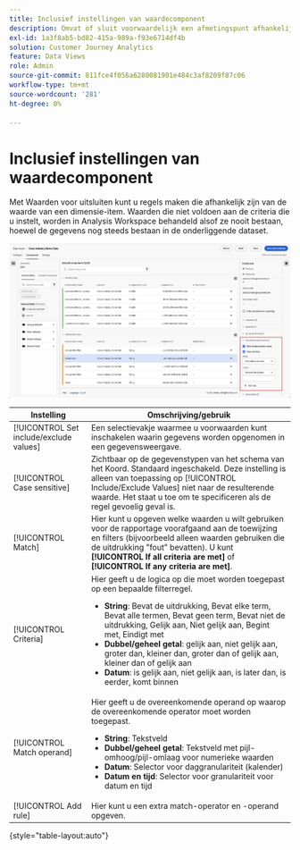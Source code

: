 ```yaml
---
title: Inclusief instellingen van waardecomponent
description: Omvat of sluit voorwaardelijk een afmetingspunt afhankelijk van zijn waarde uit.
exl-id: 1a3f8ab5-bd82-415a-989a-f93e6714df4b
solution: Customer Journey Analytics
feature: Data Views
role: Admin
source-git-commit: 811fce4f056a6280081901e484c3af8209f87c06
workflow-type: tm+mt
source-wordcount: '281'
ht-degree: 0%

---
```


# Inclusief instellingen van waardecomponent

Met Waarden voor uitsluiten kunt u regels maken die afhankelijk zijn van de waarde van een dimensie-item. Waarden die niet voldoen aan de criteria die u instelt, worden in Analysis Workspace behandeld alsof ze nooit bestaan, hoewel de gegevens nog steeds bestaan in de onderliggende dataset.

![Het venster met gegevensweergaven waarin de Include-uitsluitingswaarden worden gemarkeerd](../assets/include-exclude.png)

| Instelling | Omschrijving/gebruik |
| --- | --- |
| [!UICONTROL Set include/exclude values] | Een selectievakje waarmee u voorwaarden kunt inschakelen waarin gegevens worden opgenomen in een gegevensweergave. |
| [!UICONTROL Case sensitive] | Zichtbaar op de gegevenstypen van het schema van het Koord. Standaard ingeschakeld. Deze instelling is alleen van toepassing op [!UICONTROL Include/Exclude Values] niet naar de resulterende waarde. Het staat u toe om te specificeren als de regel gevoelig geval is. |
| [!UICONTROL Match] | Hier kunt u opgeven welke waarden u wilt gebruiken voor de rapportage voorafgaand aan de toewijzing en filters (bijvoorbeeld alleen waarden gebruiken die de uitdrukking &quot;fout&quot; bevatten). U kunt **[!UICONTROL If all criteria are met]** of **[!UICONTROL If any criteria are met]**. |
| [!UICONTROL Criteria] | Hier geeft u de logica op die moet worden toegepast op een bepaalde filterregel.<ul><li>**String**: Bevat de uitdrukking, Bevat elke term, Bevat alle termen, Bevat geen term, Bevat niet de uitdrukking, Gelijk aan, Niet gelijk aan, Begint met, Eindigt met</li><li>**Dubbel/geheel getal**: gelijk aan, niet gelijk aan, groter dan, kleiner dan, groter dan of gelijk aan, kleiner dan of gelijk aan</li><li>**Datum**: is gelijk aan, niet gelijk aan, is later dan, is eerder, komt binnen</li></ul> |
| [!UICONTROL Match operand] | Hier geeft u de overeenkomende operand op waarop de overeenkomende operator moet worden toegepast.<ul><li>**String**: Tekstveld</li><li>**Dubbel/geheel getal**: Tekstveld met pijl-omhoog/pijl-omlaag voor numerieke waarden</li><li>**Datum**: Selector voor daggranulariteit (kalender)</li><li>**Datum en tijd**: Selector voor granulariteit voor datum en tijd</li></ul> |
| [!UICONTROL Add rule] | Hier kunt u een extra match-operator en -operand opgeven. |

{style="table-layout:auto"}
